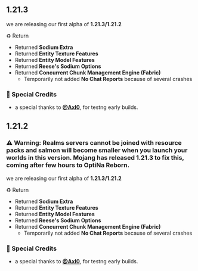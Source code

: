 
## 1.21.3
we are releasing our first alpha of **1.21.3/1.21.2**

♻️ Return
- Returned **Sodium Extra**
- Returned **Entity Texture Features**
- Returned **Entity Model Features**
- Returned **Reese's Sodium Options**
- Returned **Concurrent Chunk Management Engine (Fabric)**
  - Temporarily not added **No Chat Reports** because of several crashes

### 🌸 Special Credits
- a special thanks to **[@AxI0](https://modrinth.com/user/Axl0)**, for testng early builds.

## 1.21.2
### ⚠️ Warning: Realms servers cannot be joined with resource packs and salmon will become smaller when you launch your worlds in this version. Mojang has released 1.21.3 to fix this, coming after few hours to OptiNa Reborn.
we are releasing our first alpha of **1.21.3/1.21.2**

♻️ Return
- Returned **Sodium Extra**
- Returned **Entity Texture Features**
- Returned **Entity Model Features**
- Returned **Reese's Sodium Options**
- Returned **Concurrent Chunk Management Engine (Fabric)**
  - Temporarily not added **No Chat Reports** because of several crashes

### 🌸 Special Credits
- a special thanks to **[@AxI0](https://modrinth.com/user/Axl0)**, for testng early builds.
